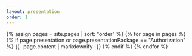 ```yaml
---
layout: presentation
order: 1
---
```


{% assign pages = site.pages | sort: "order" %}
{% for page in pages %}
 {% if page.presentation or page.presentationPackage == "Authorization" %}
    {{- page.content | markdownify -}}
  {% endif %}
{% endfor %}